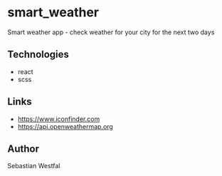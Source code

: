# smart_weather
Smart weather app - check weather for your city for the next two days
## Technologies
- react
- scss
## Links
- https://www.iconfinder.com
- https://api.openweathermap.org
## Author
Sebastian Westfal
